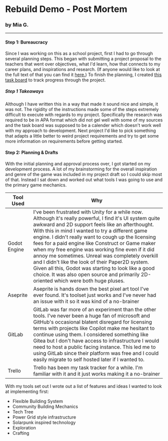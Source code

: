 # Rebuild Demo - Post Mortem
### by Mia G.

<hr>



#### Step 1: Bureaucracy
Since I was working on this as a school project, first I had to go through several planning steps. This began with submitting a project proposal to the teachers that went over objectives, what I'd learn, how that connects to my career plans, and inspirations and research. (If anyone would like to look at the full text of that you can find it [here.](mialikestech.dev/blog/files/project-proposal.md)) To finish the planning, I created [this task board](https://trello.com/b/lQRPMud6/rebuild) to track progress through the project.

##### Step 1 Takeaways
Although I have written this in a way that made it sound nice and simple, it was not. The rigidity of the instructions made some of the steps extremely difficult to execute with regards to my project. Specifically the research was required to be in APA format which did not gel well with some of my sources and the task board was supposed to be a calender which doesn't work well with my approach to development. Next project I'd like to pick something that adapts a little better to weird project requirements and try to get some more information on requirements before getting started.

#### Step 2: Planning & Drafts
With the initial planning and approval process over, I got started on my development process. A lot of my brainstorming for the overall inspiration and genre of the game was included in my project draft so I could skip most of that. Instead I sat down and worked out what tools I was going to use and the primary game mechanics.

|Tool Used|Why|
|--------|---|
|Godot Engine|I've been frustrated with Unity for a while now. Although it's really powerful, I find it's UI system quite awkward and 2D support feels like an afterthought. With this in mind I wanted to try a different game engine. I didn't really want to cough up the licensing fees for a paid engine like Construct or Game maker when my free engine was working fine even if it did annoy me sometimes. Unreal was completely overkill and I didn't like the look of their Paper2D system. Given all this, Godot was starting to look like a good choice. It was also open source and primarily 2D-oriented which were both huge pluses.|
|Aseprite|Aseprite is hands down the best pixel art tool I've ever found. It's toolset just works and I've never had an issue with it so it was kind of a no-brainer|
|GitLab|GitLab was far more of an experiment than the other tools. I've never been a huge fan of microsoft and GitHub's occasional blatent disregard for licensing terms with projects like Copilot make me hesitant to continue using them. I considered something like Gitea but I don't have access to infrastructure I would need to host a public facing instance. This led me to using GitLab since their platform was free and I could easily migrate to self hosted later if I wanted to.|
|Trello|Trello has been my task tracker for a while. I'm familiar with it and it just works making it a no-brainer|

With my tools set out I wrote out a list of features and ideas I wanted to look at implementing first:
- Flexible Building System
- Community Building Mechanics
- Tech Tree
- Power Grid style infrastructure
- Solarpunk inspired technology
- Exploration
- Crafting

